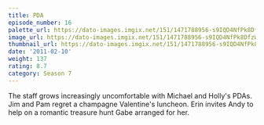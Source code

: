 ```yaml
---
title: PDA
episode_number: 16
palette_url: https://dato-images.imgix.net/151/1471788956-s9IQD4NfPk8DfzWwqSLTEZgYahg.jpg?ixlib=rb-1.1.0&ch=DPR%2CWidth&auto=enhance&palette=json
image_url: https://dato-images.imgix.net/151/1471788956-s9IQD4NfPk8DfzWwqSLTEZgYahg.jpg?ixlib=rb-1.1.0&ch=DPR%2CWidth&auto=compress%2Cformat&w=500
thumbnail_url: https://dato-images.imgix.net/151/1471788956-s9IQD4NfPk8DfzWwqSLTEZgYahg.jpg?ixlib=rb-1.1.0&ch=DPR%2CWidth&auto=enhance&w=500&h=280&fit=crop&fm=jpg
date: '2011-02-10'
weight: 137
rating: 8.7
category: Season 7
---
```


The staff grows increasingly uncomfortable with Michael and Holly's PDAs. Jim and Pam regret a champagne Valentine's luncheon. Erin invites Andy to help on a romantic treasure hunt Gabe arranged for her.